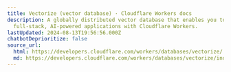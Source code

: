 ```yaml
---
title: Vectorize (vector database) · Cloudflare Workers docs
description: A globally distributed vector database that enables you to build
  full-stack, AI-powered applications with Cloudflare Workers.
lastUpdated: 2024-08-13T19:56:56.000Z
chatbotDeprioritize: false
source_url:
  html: https://developers.cloudflare.com/workers/databases/vectorize/
  md: https://developers.cloudflare.com/workers/databases/vectorize/index.md
---
```


